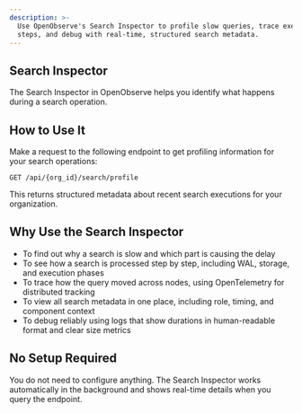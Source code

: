 ```yaml
---
description: >-
  Use OpenObserve's Search Inspector to profile slow queries, trace execution
  steps, and debug with real-time, structured search metadata.
---
```

## Search Inspector
The Search Inspector in OpenObserve helps you identify what happens during a search operation. 

## How to Use It
Make a request to the following endpoint to get profiling information for your search operations:
```
GET /api/{org_id}/search/profile
```
This returns structured metadata about recent search executions for your organization.

## Why Use the Search Inspector
- To find out why a search is slow and which part is causing the delay
- To see how a search is processed step by step, including WAL, storage, and execution phases
- To trace how the query moved across nodes, using OpenTelemetry for distributed tracking
- To view all search metadata in one place, including role, timing, and component context
- To debug reliably using logs that show durations in human-readable format and clear size metrics

## No Setup Required
You do not need to configure anything. The Search Inspector works automatically in the background and shows real-time details when you query the endpoint.
